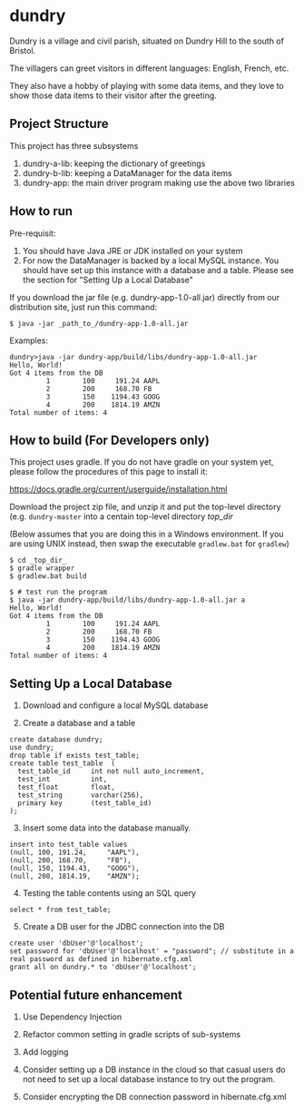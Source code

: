 # dundry

Dundry is a village and civil parish, situated on Dundry Hill to the south of Bristol.

The villagers can greet visitors in different languages: English, French, etc.

They also have a hobby of playing with some data items, and they love to show those data items to their visitor after the greeting.

## Project Structure

This project has three subsystems

1. dundry-a-lib: keeping the dictionary of greetings 
2. dundry-b-lib: keeping a DataManager for the data items
3. dundry-app: the main driver program making use the above two libraries

## How to run

Pre-requisit: 

1. You should have Java JRE or JDK installed on your system
2. For now the DataManager is backed by a local MySQL instance.  You should have set up this instance with a database and a table.  Please see the section for "Setting Up a Local Database"

If you download the jar file (e.g. dundry-app-1.0-all.jar) directly from our distribution site, just run this command:

```
$ java -jar _path_to_/dundry-app-1.0-all.jar 
```

Examples:
```
dundry>java -jar dundry-app/build/libs/dundry-app-1.0-all.jar
Hello, World!
Got 4 items from the DB
         1        100     191.24 AAPL
         2        200     168.70 FB
         3        150    1194.43 GOOG
         4        200    1814.19 AMZN
Total number of items: 4
```

## How to build (For Developers only)

This project uses gradle.  If you do not have gradle on your system yet, please 
follow the procedures of this page to install it:

  https://docs.gradle.org/current/userguide/installation.html

Download the project zip file, and unzip it and put the top-level directory (e.g. `dundry-master` into a centain top-level directory _top_dir_  

(Below assumes that you are doing this in a Windows environment.  If you are using UNIX instead, then swap the executable `gradlew.bat` for `gradlew`)

```
$ cd _top_dir_
$ gradle wrapper 
$ gradlew.bat build

$ # test run the program
$ java -jar dundry-app/build/libs/dundry-app-1.0-all.jar a
Hello, World!
Got 4 items from the DB
         1        100     191.24 AAPL
         2        200     168.70 FB
         3        150    1194.43 GOOG
         4        200    1814.19 AMZN
Total number of items: 4
```

## Setting Up a Local Database

1. Download and configure a local MySQL database

2. Create a database and a table
```
create database dundry;
use dundry;
drop table if exists test_table;
create table test_table  (
  test_table_id	 	int not null auto_increment,
  test_int	 		int,
  test_float	 	float,
  test_string 		varchar(256),
  primary key		(test_table_id)
);
```

3. Insert some data into the database manually.  

```
insert into test_table values 
(null, 100, 191.24, 	"AAPL"),
(null, 200, 168.70, 	"FB"),
(null, 150, 1194.43, 	"GOOG"),
(null, 200, 1814.19, 	"AMZN");
```

4. Testing the table contents using an SQL query

```
select * from test_table;
```

5. Create a DB user for the JDBC connection into the DB

```
create user 'dbUser'@'localhost';
set password for 'dbUser'@'localhost' = "password"; // substitute in a real password as defined in hibernate.cfg.xml
grant all on dundry.* to 'dbUser'@'localhost';
```
## Potential future enhancement

1. Use Dependency Injection

2. Refactor common setting in gradle scripts of sub-systems

3. Add logging 

4. Consider setting up a DB instance in the cloud so that casual users do not need to set up a local database instance to try out the program.

5. Consider encrypting the DB connection password in hibernate.cfg.xml

